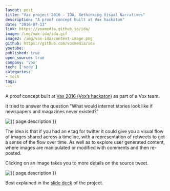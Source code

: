 ```yaml
---
layout: post
title: "Vax project 2016 - IDA, Rethinking Visual Narratives"
description: "A proof concept built at Vax hackaton"
date: "2016-07-13"
link: https://voxmedia.github.io/ida/
image: /img/vax-ida/ida.gif
image2: /img/vax-ida/context-image.png
github: https://github.com/voxmedia/ida
youtube: 
published: true
open_source: true
company: 'Vox'
tech: ['node']
categories:
- tech
tags:
---
```



A proof concept built at [Vax 2016 (Vox’s hackaton)](https://www.niemanlab.org/2016/07/at-voxs-latest-hackathon-devs-focus-on-the-distributed-web-brand-identity-and-user-accessibility/) as part of a Vox team.

It tried to answer the question "What would internet stories look like if newspapers and magazines never existed?"


<div class="image-wrapper">
    <img src="{{ page.image }}" alt="{{ page.description }}" />
</div>

The idea is that if you had an `#` tag for twitter it could give you a visual flow of images shared across a timeline, with a representation of retweets to get a sense of the flow over time.  As well as to explore user generated content, where images are manipulated or modified with comments and then re-posted.

Clicking on an image takes you to more details on the source tweet.

<div class="image-wrapper">
    <img src="{{ page.image2 }}" alt="{{ page.description }}" />
</div>

Best explained in the [slide deck](https://docs.google.com/presentation/d/1LkKJsJj0JjP8vbY1l9iV6j9GJnTYW-UAnF5PNHTLmDU/edit?usp=sharing) of the project. 

